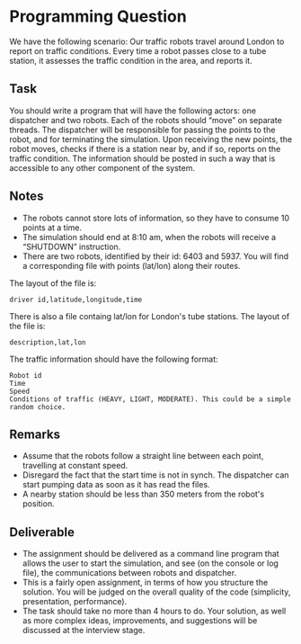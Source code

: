 # Programming Question
We have the following scenario: Our traffic robots travel around London to report on traffic conditions. Every time a robot passes close to a tube station, it assesses the traffic condition in the area, and reports it.

## Task
You should write a program that will have the following actors: one dispatcher and two robots. Each of the robots should “move” on separate threads. The dispatcher will be responsible for passing the points to the robot, and for terminating the simulation. Upon receiving the new points, the robot moves, checks if there is a station near by, and if so, reports on the traffic condition. The information should be posted in such a way that is accessible to any other component of the system.

## Notes
- The robots cannot store lots of information, so they have to consume 10 points at a time.
- The simulation should end at 8:10 am, when the robots will receive a “SHUTDOWN” instruction.
- There are two robots, identified by their id: 6403 and 5937. You will find a corresponding file with points (lat/lon) along their routes. 

The layout of the file is:

```
driver id,latitude,longitude,time
```
There is also a file containg lat/lon for London's tube stations. The layout of the file is:

```
description,lat,lon
```

The traffic information should have the following format:

```
Robot id
Time
Speed
Conditions of traffic (HEAVY, LIGHT, MODERATE). This could be a simple random choice.
```

## Remarks
- Assume that the robots follow a straight line between each point, travelling at constant speed.
- Disregard the fact that the start time is not in synch. The dispatcher can start pumping data as soon as it has read the files.
- A nearby station should be less than 350 meters from the robot's position.

## Deliverable
- The assignment should be delivered as a command line program that allows the user to start the simulation, and see (on the console or log file), the communications between robots and dispatcher.
- This is a fairly open assignment, in terms of how you structure the solution. You will be judged on the overall quality of the code (simplicity, presentation, performance). 
- The task should take no more than 4 hours to do. Your solution, as well as more complex ideas, improvements, and suggestions will be discussed at the interview stage.

